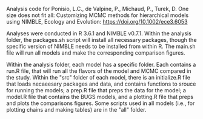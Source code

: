Analysis code for Ponisio, L.C., de Valpine, P., Michaud, P., Turek, D. One size does not fit all: Customizing MCMC methods for hierarchical models using NIMBLE, Ecology and Evolution: https://doi.org/10.1002/ece3.6053

Analyses were conducted in R 3.6.1 and NIMBLE v0.7.1.  Within the analysis folder, the packages.sh script will install all necessary packages, though the specific version of NIMBLE needs to be installed from within R. The main.sh file will run all models and make the corresponding comparison figures.

Within the analysis folder, each model has a specific folder. Each contains a run.R file, that will run all the flavors of the model and MCMC compared in the study. Within the "src" folder of each model, there is an initialize.R file that loads necaeesary packages and data, and contains functions to srouce for running the models; a prep.R file that preps the data for the model; a model.R file that contains the BUGS models, and a plotting.R file that preps and plots the comparisons figures. Some scripts used in all models (i.e., for plotting chains and making tables) are in the "all" folder.
